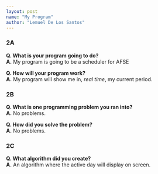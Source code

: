 ```yaml
---
layout: post
name: "My Program"
author: "Lemuel De Los Santos"
---
```


### 2A

**Q. What is your program going to do?**  
**A.** My program is going to be a scheduler for AFSE

**Q. How will your program work?**  
**A.** My program will show me in, _real time_, my current period.

### 2B

**Q.  What is one programming problem you ran into?**  
**A.** No problems.

**Q. How did you solve the problem?**  
**A.** No problems.

### 2C

**Q. What algorithm did you create?**  
**A.** An algorithm where the active day will display on screen.
